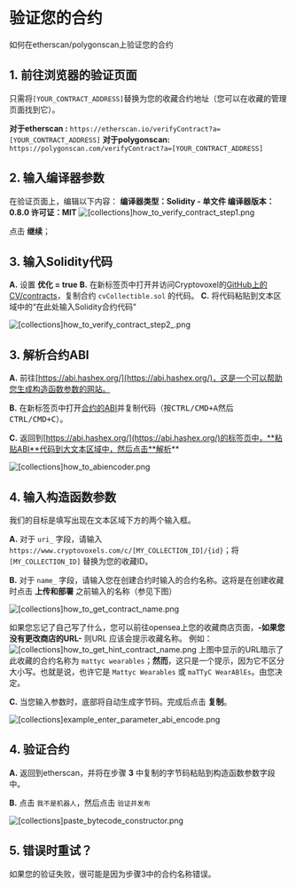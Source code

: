 # 验证您的合约

如何在etherscan/polygonscan上验证您的合约

## 1. 前往浏览器的验证页面
只需将`[YOUR_CONTRACT_ADDRESS]`替换为您的收藏合约地址（您可以在收藏的管理页面找到它）。

**对于etherscan :**
`https://etherscan.io/verifyContract?a=[YOUR_CONTRACT_ADDRESS]`
**对于polygonscan:**
`https://polygonscan.com/verifyContract?a=[YOUR_CONTRACT_ADDRESS]`

## 2. 输入编译器参数
在验证页面上，编辑以下内容：
**编译器类型：Solidity - 单文件
编译器版本：0.8.0
许可证：MIT**
![[collections]how_to_verify_contract_step1.png](/tutorials/[collections]how_to_verify_contract_step1.png)

点击 **继续**；

## 3. 输入Solidity代码
**A.** 设置 **优化 = true**
**B.** 在新标签页中打开并访问Cryptovoxel的[GitHub上的CV/contracts](https://github.com/cryptovoxels/contracts/blob/master/contracts/cvCollectibles.sol)，复制合约 `cvCollectible.sol` 的代码。
**C.** 将代码粘贴到文本区域中的“在此处输入Solidity合约代码”

![[collections]how_to_verify_contract_step2_.png](/tutorials/[collections]how_to_verify_contract_step2_.png)

## 3. 解析合约ABI
**A.** 前往[https://abi.hashex.org/](https://abi.hashex.org/)，这是一个可以帮助您生成构造函数参数的网站。

**B.** 在新标签页中打开[合约的ABI](https://raw.githubusercontent.com/cryptovoxels/contracts/master/abis/cvCollectible.abi)并复制代码（按<kbd>CTRL/CMD+A</kbd>然后<kbd>CTRL/CMD+C</kbd>）。

**C.** 返回到[https://abi.hashex.org/](https://abi.hashex.org/)的标签页中，**粘贴ABI**代码到大文本区域中，然后点击**解析**

![[collections]how_to_abiencoder.png](/tutorials/[collections]how_to_abiencoder.png)

## 4. 输入构造函数参数
我们的目标是填写出现在文本区域下方的两个输入框。

**A.** 对于 `uri_` 字段，请输入 `https://www.cryptovoxels.com/c/[MY_COLLECTION_ID]/{id}`；将 `[MY_COLLECTION_ID]` 替换为您的收藏ID。

**B.** 对于 `name_` 字段，请输入您在创建合约时输入的合约名称。这将是在创建收藏时点击 **上传和部署** 之前输入的名称（参见下图）

![[collections]how_to_get_contract_name.png](/tutorials/[collections]how_to_get_contract_name.png)

如果您忘记了自己写了什么，您可以前往opensea上您的收藏商店页面，**-如果您没有更改商店的URL-** 则URL 应该会提示收藏名称。
例如：
![[collections]how_to_get_hint_contract_name.png](/tutorials/[collections]how_to_get_hint_contract_name.png)
上图中显示的URL暗示了此收藏的合约名称为 `mattyc wearables`；**然而**，这只是一个提示，因为它不区分大小写。也就是说，也许它是 `Mattyc Wearables` 或 `maTTyC WearABlEs`。由您决定。

**C.** 当您输入参数时，底部将自动生成字节码。完成后点击 **复制**。

![[collections]example_enter_parameter_abi_encode.png](/tutorials/[collections]example_enter_parameter_abi_encode.png)

## 4. 验证合约

**A.** 返回到etherscan，并将在步骤 **3** 中复制的字节码粘贴到构造函数参数字段中。

**B.** 点击 `我不是机器人`，然后点击 `验证并发布`

![[collections]paste_bytecode_constructor.png](/tutorials/[collections]paste_bytecode_constructor.png)

## 5. 错误时重试？

如果您的验证失败，很可能是因为步骤3中的合约名称错误。